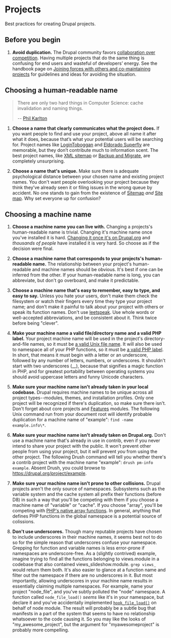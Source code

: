 # Projects

Best practices for creating Drupal projects.

## Before you begin

1. **Avoid duplication.** The Drupal community favors [collaboration over competition](https://drupal.org/contribute/development#collaboration). Having multiple projects that do the same thing is confusing for end users and wasteful of developers’ energy. See the handbook page on [Joining forces with others and co-maintaining projects](https://drupal.org/node/23789) for guidelines and ideas for avoiding the situation.


## Choosing a human-readable name

> There are only two hard things in Computer Science: cache invalidation and naming things.
>
> -- [Phil Karlton](http://martinfowler.com/bliki/TwoHardThings.html)

1. **Choose a name that clearly communicates what the project does.** If you want people to find and use your project, above all name it after what it does, because that’s what your potential users will be searching for. Project names like [LoginToboggan](https://drupal.org/project/logintoboggan) and [Eldorado Superfly](https://drupal.org/project/eldorado_superfly) are memorable, but they don’t contribute much to information scent. The best project names, like [XML sitemap](https://drupal.org/project/xmlsitemap) or [Backup and Migrate](https://drupal.org/project/backup_migrate), are completely unsurprising.

1. **Choose a name that's unique.** Make sure there is adequate psychological distance between your chosen name and existing project names. You don't want people overlooking your project because they think they’ve already seen it or filing issues in the wrong queue by accident. No one stands to gain from the existence of [Sitemap](https://drupal.org/project/sitemap) *and* [Site map](https://drupal.org/project/site_map). Why set everyone up for confusion?


## Choosing a machine name

1. **Choose a machine name you can live with.** Changing a projects's human-readable name is trivial. Changing it's machine name once you've installed it is hard. [Changing it once it's on Drupal.org](https://drupal.org/node/467944) and *thousands of people* have installed it is very hard. So choose as if the decision were final.

1. **Choose a machine name that corresponds to your projects's human-readable name.** The relationship between your project's human-readable and machine names should be obvious. It's best if one can be inferred from the other. If your human-readable name is long, you can abbreviate, but don't go overboard, and make it predictable.

1. **Choose a machine name that's easy to remember, easy to type, and easy to say.** Unless you hate your users, don't make them check the filesystem or watch their fingers every time they type your project name; and don't make it painful to talk about your project with others or speak its function names. Don't use [leetspeak](http://en.wikipedia.org/wiki/Leet). Use whole words or well-accepted abbreviations, and be consistent about it. Think twice before being "clever".

1. **Make your machine name a valid file/directory name and a valid PHP label.** Your project machine name will be used in the project's directory-and-file names, so it must be [a valid Unix file name](http://www.december.com/unix/tutor/filenames.html). It will also be used to namespace all of your PHP functions, so it must be [a valid PHP label](http://us3.php.net/manual/en/functions.user-defined.php). In short, that means it must begin with a letter or an underscore, followed by any number of letters, numbers, or underscores. It shouldn't start with two underscores (__), because that signifies a magic function in PHP, and for greatest portability between operating systems you should avoid uppercase letters and funny Unicode characters.

1. **Make sure your machine name isn't already taken in your local codebase.** Drupal requires machine names to be unique across all project types--modules, themes, and installation profiles. Only one project will be recognized if there's duplication, so make sure there isn't. Don't forget about core projects and [Features](https://drupal.org/project/features) modules. The following Unix command run from your document root will identify probable duplication for a machine name of "example": `find -name example.info\*`.

1. **Make sure your machine name isn't already taken on Drupal.org.** Don't use a machine name that's already in use in contrib, even if you never intend to share your project with the public. It won't prevent other people from using your project, but it *will* prevent *you* from using the other project. The following Drush command will tell you whether there's a contrib project with the machine name "example": `drush pm-info example`. Absent Drush, you could browse to https://drupal.org/project/example.

1. **Make sure your machine name isn't prone to other collisions.** Drupal projects aren't the only source of namespaces. Subsystems such as the variable system and the cache system all prefix their functions (before D8) in such a way that you'll be competing with them if you choose a machine name of "variable" or "cache". If you choose "array", you'll be competing with [PHP's native array functions](http://www.php.net/manual/en/ref.array.php). In general, anything that defines PHP functions in the global namespace is a potential source of colissions.

1. **Don't use underscores.** Though many reputable projects have chosen to include underscores in their machine names, it seems best not to do so for the simple reason that underscores confuse your namespace. Grepping for function and variable names is less error-prone if namespaces are underscore-free. As a (slightly contrived) example, imagine trying to find all the functions belonging to views.module in a codebase that also contained views\_slideshow.module. `grep views_` would return them both. It's also easier to glance at a function name and filter out the namespace if there are no underscores in it. But most importantly, allowing underscores in your machine name results in essentially claiming multiple namespaces. For example, name your project "node\_file", and you've subtly polluted the "node" namespace. A function called `node_file_load()` *seems* like it's in your namespace, but declare it and you've accidentally implemented [`hook_file_load()`](https://api.drupal.org/api/drupal/modules!system!system.api.php/function/hook_file_load/7) on behalf of node module. The result will probably be a subtle bug that manifests in a part of the system that seems to have no relationship whatsoever to the code causing it. So you may like the looks of "my_awesome_project", but the argument for "myawesomeproject" is probably more compelling.
